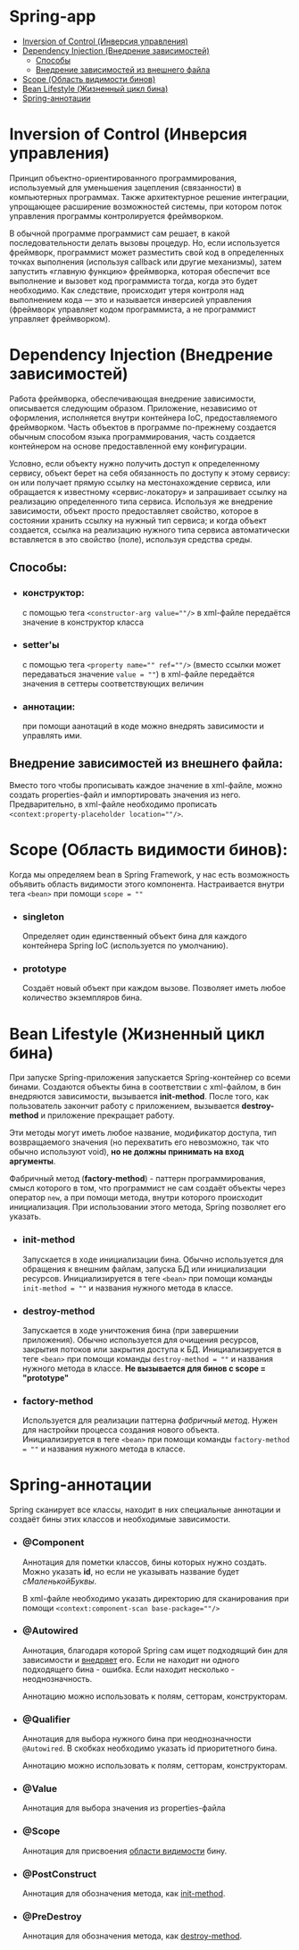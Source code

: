 # Spring-app

* [Inversion of Control (Инверсия управления)](#inversion-of-control-инверсия-управления)
* [Dependency Injection (Внедрение зависимостей)](#dependency-injection-внедрение-зависимостей)
  * [Способы](#способы)
  * [Внедрение зависимостей из внешнего файла](#внедрение-зависимостей-из-внешнего-файла)
* [Scope (Область видимости бинов)](#scope-область-видимости-бинов)
* [Bean Lifestyle (Жизненный цикл бина)](#bean-lifestyle-жизненный-цикл-бина)
* [Spring-аннотации](#spring-аннотации)

Inversion of Control (Инверсия управления)
==========================================
Принцип объектно-ориентированного программирования, 
используемый для уменьшения зацепления (связанности) в компьютерных программах. 
Также архитектурное решение интеграции, упрощающее расширение возможностей системы, 
при котором поток управления программы контролируется фреймворком.

В обычной программе программист сам решает, в какой последовательности делать вызовы процедур. 
Но, если используется фреймворк, программист может разместить свой код в определенных точках выполнения 
(используя callback или другие механизмы), затем запустить «главную функцию» фреймворка, 
которая обеспечит все выполнение и вызовет код программиста тогда, когда это будет необходимо. 
Как следствие, происходит утеря контроля над выполнением кода — это и называется инверсией управления 
(фреймворк управляет кодом программиста, а не программист управляет фреймворком).

Dependency Injection (Внедрение зависимостей)
=============================================
Работа фреймворка, обеспечивающая внедрение зависимости, 
описывается следующим образом. 
Приложение, независимо от оформления, 
исполняется внутри контейнера IoC, предоставляемого фреймворком. 
Часть объектов в программе по-прежнему создается обычным способом языка программирования, 
часть создается контейнером на основе предоставленной ему конфигурации.

Условно, если объекту нужно получить доступ к определенному сервису, 
объект берет на себя обязанность по доступу к этому сервису: 
он или получает прямую ссылку на местонахождение сервиса, 
или обращается к известному «сервис-локатору» и запрашивает ссылку на реализацию определенного типа сервиса. 
Используя же внедрение зависимости, объект просто предоставляет свойство, которое в состоянии хранить ссылку на нужный тип сервиса; 
и когда объект создается, ссылка на реализацию нужного типа сервиса автоматически вставляется в это свойство (поле), используя средства среды.

## Способы:

* ### конструктор:
    с помощью тега `<constructor-arg value=""/>` в xml-файле передаётся значение в конструктор класса 
  
* ### setter'ы
  с помощью тега `<property name="" ref=""/>` 
  (вместо ссылки может передаваться значение `value = ""`) в xml-файле передаётся значения в сеттеры соответствующих величин

* ### аннотации:
  при помощи аанотаций в коде можно внедрять зависимости и управлять ими.

## Внедрение зависимостей из внешнего файла:
Вместо того чтобы прописывать каждое значение в xml-файле, 
можно создать properties-файл и импортировать значения из него. 
Предварительно, в xml-файле необходимо прописать `<context:property-placeholder location=""/>`.

Scope (Область видимости бинов):
================================

Когда мы определяем bean в Spring Framework, 
у нас есть возможность объявить область видимости этого компонента. 
Настраивается внутри тега `<bean>` при помощи `scope = ""`

* ### singleton

  Определяет один единственный объект бина для каждого контейнера Spring IoC (используется по умолчанию).

* ### prototype

  Создаёт новый объект при каждом вызове. 
  Позволяет иметь любое количество экземпляров бина.

Bean Lifestyle (Жизненный цикл бина)
====================================

При запуске Spring-приложения запускается Spring-контейнер со всеми бинами. 
Создаются объекты бина в соответствии с xml-файлом, 
в бин внедряются зависимости, вызывается **init-method**. 
После того, как пользователь закончит работу с приложением, 
вызывается **destroy-method** и приложение прекращает работу.

Эти методы могут иметь любое название, модификатор доступа, 
тип возвращаемого значения 
(но перехватить его невозможно, так что обычно используют void), 
**но не должны принимать на вход аргументы**.

Фабричный метод (**factory-method**) - паттерн программирования, смысл которого в том,
что программист не сам создаёт объекты через оператор `new`,
а при помощи метода, внутри которого происходит инициализация. При
использовании этого метода, Spring позволяет его указать.

* ### init-method

  Запускается в ходе инициализации бина. 
  Обычно используется для обращения к внешним файлам, 
  запуска БД или инициализации ресурсов. 
  Инициализируется в теге `<bean>` при помощи команды `init-method = ""` и названия нужного метода в классе.
  
* ### destroy-method

  Запускается в ходе уничтожения бина (при завершении приложения). 
  Обычно используется для очищения ресурсов, 
  закрытия потоков или закрытия доступа к БД. 
  Инициализируется в теге `<bean>` при помощи команды `destroy-method = ""` 
  и названия нужного метода в классе. 
  **Не вызывается для бинов с scope = "prototype"**

* ### factory-method
  Используется для реализации паттерна *фабричный метод*. 
  Нужен для настройки процесса создания нового объекта.
  Инициализируется в теге `<bean>` при помощи команды `factory-method = ""`
  и названия нужного метода в классе.
  
Spring-аннотации
================

Spring сканирует все классы, находит в них специальные аннотации
и создаёт бины этих классов и необходимые зависимости.

* ### @Component
  Аннотация для пометки классов, бины которых нужно создать.
  Можно указать **id**, но если не указывать название будет *сМаленькойБуквы*.
  
  В xml-файле необходимо указать директорию для сканирования при помощи 
  `<context:component-scan base-package=""/>`
  
* ### @Autowired
  Аннотация, благодаря которой Spring сам ищет подходящий бин для зависимости 
  и [внедряет](#dependency-injection-внедрение-зависимостей) его. Если не находит ни одного подходящего бина - ошибка.
  Если находит несколько - неоднозначность.
  
  Аннотацию можно использовать к полям, сетторам, конструкторам.

* ### @Qualifier
  Аннотация для выбора нужного бина при неоднозначности `@Autowired`.
  В скобках необходимо указать id приоритетного бина.

  Аннотацию можно использовать к полям, сетторам, конструкторам.

* ### @Value
  Аннотация для выбора значения из properties-файла 

* ### @Scope
  Аннотация для присвоения [области видимости](#scope-область-видимости-бинов) бину.

* ### @PostConstruct
  Аннотация для обозначения метода, как [init-method](#init-method).

* ### @PreDestroy
  Аннотация для обозначения метода, как [destroy-method](#destroy-method).

